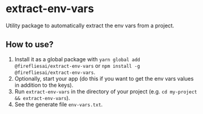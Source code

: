 # extract-env-vars

Utility package to automatically extract the env vars from a project.

## How to use?

1. Install it as a global package with `yarn global add @firefliesai/extract-env-vars` or `npm install -g @firefliesai/extract-env-vars`.
2. Optionally, start your app (do this if you want to get the env vars values in addition to the keys).
3. Run `extract-env-vars` in the directory of your project (e.g. `cd my-project && extract-env-vars`).
4. See the generate file `env-vars.txt`.
